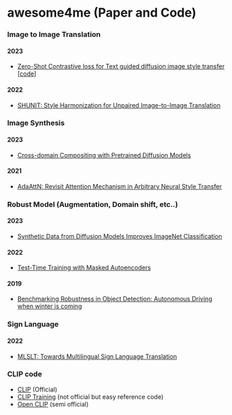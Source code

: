 # awesome4me (Paper and Code)

### Image to Image Translation

#### 2023
- <a href='https://arxiv.org/abs/2303.08622'>Zero-Shot Contrastive loss for Text guided diffusion image style transfer</a>
[<a href='https://github.com/ZeConloss/ZeCon/tree/main/guided_diffusion'>code</a>]

#### 2022
- <a href='https://arxiv.org/pdf/2301.04685v1.pdf'>SHUNIT: Style Harmonization for Unpaired Image-to-Image Translation</a>

### Image Synthesis
#### 2023
- <a href='https://arxiv.org/abs/2302.10167'>Cross-domain Compositing with Pretrained Diffusion Models</a>
#### 2021
- <a href='https://arxiv.org/pdf/2108.03647'>AdaAttN: Revisit Attention Mechanism in Arbitrary Neural Style Transfer</a>

### Robust Model (Augmentation, Domain shift, etc..)
#### 2023
- <a href='https://arxiv.org/pdf/2304.08466.pdf'>Synthetic Data from Diffusion Models Improves ImageNet Classification</a>

#### 2022
- <a href='https://arxiv.org/abs/2209.07522'>Test-Time Training with Masked Autoencoders</a>
#### 2019
- <a href='https://arxiv.org/abs/1907.07484'>Benchmarking Robustness in Object Detection: Autonomous Driving when winter is coming</a>

### Sign Language

#### 2022
- <a href='https://openaccess.thecvf.com/content/CVPR2022/papers/Yin_MLSLT_Towards_Multilingual_Sign_Language_Translation_CVPR_2022_paper.pdf'>MLSLT: Towards Multilingual Sign Language Translation
</a>

### CLIP code

- <a href='https://github.com/openai/CLIP/tree/a9b1bf5920416aaeaec965c25dd9e8f98c864f16/clip'>CLIP</a> (Official)
- <a href='https://github.com/kuai-lab/sound-guided-semantic-image-manipulation/blob/main/soundclip/train.py'>CLIP Training</a> (not official but easy reference code)
- <a href='https://github.com/mlfoundations/open_clip'>Open CLIP</a> (semi official)
